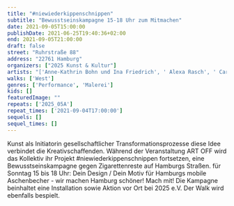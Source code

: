 ```yaml
---
title: "#niewiederkippenschnippen"
subtitle: "Bewusstseinskampagne 15-18 Uhr zum Mitmachen"
date: 2021-09-05T15:00:00
publishDate: 2021-06-25T19:40:36+02:00
end: 2021-09-05T21:00:00
draft: false
street: "Ruhrstraße 88"
address: "22761 Hamburg"
organizers: ["2025 Kunst & Kultur"]
artists: "['Anne-Kathrin Bohn und Ina Friedrich', ' Alexa Rasch', ' Caroline Bartels und Philippa Jasper']"
walks: ['West']
genres: ['Performance', 'Malerei']
kids: []
featuredImage: ""
repeats: ['2025_05A']
repeat_times: ['2021-09-04T17:00:00']
sequels: []
sequel_times: []
---
```


Kunst als Initiatorin gesellschaftlicher Transformationsprozesse diese Idee verbindet die Kreativschaffenden. Während der Veranstaltung ART OFF wird das Kollektiv ihr Projekt #niewiederkippenschnippen fortsetzen, eine Bewusstseinskampagne gegen Zigarettenreste auf Hamburgs Straßen. für Sonntag 15 bis 18 Uhr: Dein Design / Dein Motiv für Hamburgs mobile Aschenbecher - wir machen Hamburg schöner! Mach mit! Die Kampagne beinhaltet eine Installation sowie Aktion vor Ort bei 2025 e.V. Der Walk wird ebenfalls bespielt.